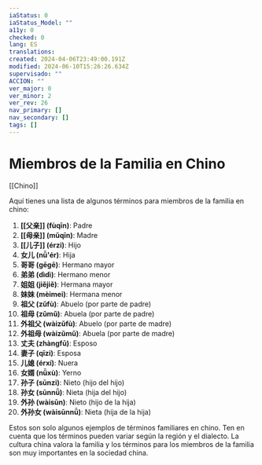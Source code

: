 ```yaml
---
iaStatus: 0
iaStatus_Model: ""
a11y: 0
checked: 0
lang: ES
translations: 
created: 2024-04-06T23:49:00.191Z
modified: 2024-06-10T15:26:26.634Z
supervisado: ""
ACCION: ""
ver_major: 0
ver_minor: 2
ver_rev: 26
nav_primary: []
nav_secondary: []
tags: []
---
```

# Miembros de la Familia en Chino

[[Chino]]

Aquí tienes una lista de algunos términos para miembros de la familia en chino:

1. **[[父亲]] (fùqīn)**: Padre
2. **[[母亲]] (mǔqīn)**: Madre
3. **[[儿子]] (érzi)**: Hijo
4. **女儿 (nǚ'ér)**: Hija
5. **哥哥 (gēgē)**: Hermano mayor
6. **弟弟 (dìdì)**: Hermano menor
7. **姐姐 (jiějiě)**: Hermana mayor
8. **妹妹 (mèimei)**: Hermana menor
9. **祖父 (zǔfù)**: Abuelo (por parte de padre)
10. **祖母 (zǔmǔ)**: Abuela (por parte de padre)
11. **外祖父 (wàizǔfù)**: Abuelo (por parte de madre)
12. **外祖母 (wàizǔmǔ)**: Abuela (por parte de madre)
13. **丈夫 (zhàngfū)**: Esposo
14. **妻子 (qīzi)**: Esposa
15. **儿媳 (érxí)**: Nuera
16. **女婿 (nǚxù)**: Yerno
17. **孙子 (sūnzi)**: Nieto (hijo del hijo)
18. **孙女 (sūnnǚ)**: Nieta (hija del hijo)
19. **外孙 (wàisūn)**: Nieto (hijo de la hija)
20. **外孙女 (wàisūnnǚ)**: Nieta (hija de la hija)

Estos son solo algunos ejemplos de términos familiares en chino. Ten en cuenta que los términos pueden variar según la región y el dialecto. La cultura china valora la familia y los términos para los miembros de la familia son muy importantes en la sociedad china.